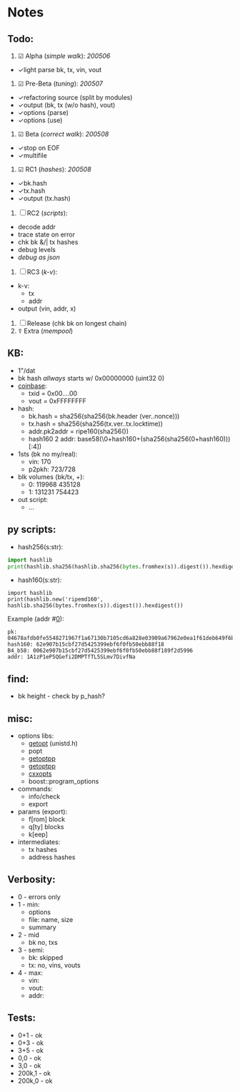 # Notes

## Todo:
1. &#9745; Alpha (_simple walk_): _200506_
  - &check;light parse bk, tx, vin, vout
1. &#9745; Pre-Beta (_tuning_): _200507_
  - &check;refactoring source (split by modules)
  - &check;output (bk, tx (w/o hash), vout)
  - &check;options (parse)
  - &check;options (use)
1. &#9745; Beta (_correct walk_): _200508_
  - &check;stop on EOF
  - &check;multifile
1. &#9745; RC1 (_hashes_): _200508_
  - &check;bk.hash
  - &check;tx.hash
  - &check;output (tx.hash)
1. &#9744; RC2 (_scripts_):
  - decode addr
  - trace state on error
  - chk bk &/| tx hashes
  - debug levels
  - _debug as json_
1. &#9744; RC3 (_k-v_):
  - k-v:
     - tx
     - addr
  - output (vin, addr, x)
1. &#9744; Release (chk bk on longest chain)
1. &#9766; Extra (_mempool_)

## KB:
- 1"/dat
- bk hash _allways_ starts w/ 0x00000000 (uint32 0)
- [coinbase](https://learnmeabitcoin.com/guide/coinbase-transaction):
  - txid = 0x00....00
  - vout = 0xFFFFFFFF
- hash:
  - bk.hash = sha256(sha256(bk.header (ver..nonce)))
  - tx.hash = sha256(sha256(tx.ver..tx.locktime))
  - addr.pk2addr = ripe160(sha256())
  - hash160 2 addr: base58(\0+hash160+(sha256(sha256(0+hash160)))[:4])
- 1sts (bk no my/real):
  - vin: 170
  - p2pkh: 723/728
- blk volumes (bk/tx, +):
  - 0: 119968	435128
  - 1: 131231	754423
- out script:
  - &hellip;

## py scripts:

- hash256(s:str):

```python
import hashlib
print(hashlib.sha256(hashlib.sha256(bytes.fromhex(s)).digest()).hexdigest())
```

- hash160(s:str):

```
import hashlib
print(hashlib.new('ripemd160', hashlib.sha256(bytes.fromhex(s)).digest()).hexdigest())
```
Example (addr #[0](https://www.blockchain.com/btc/block/000000000019d6689c085ae165831e934ff763ae46a2a6c172b3f1b60a8ce26f)):

```
pk: 04678afdb0fe5548271967f1a67130b7105cd6a828e03909a67962e0ea1f61deb649f6bc3f4cef38c4f35504e51ec112de5c384df7ba0b8d578a4c702b6bf11d5f
hash160: 62e907b15cbf27d5425399ebf6f0fb50ebb88f18
B4_b58: 0062e907b15cbf27d5425399ebf6f0fb50ebb88f189f2d5996
addr: 1A1zP1eP5QGefi2DMPTfTL5SLmv7DivfNa
```

## find:
- bk height - check by p_hash?

## misc:
- options libs:
  - [getopt](https://www.gnu.org/software/libc/manual/html_node/Using-Getopt.html) (unistd.h)
  - popt
  - [getoptpp](https://bitbucket.org/fudepan/getoptpp)
  - [getoptpp](https://github.com/cgloeckner/getoptpp)
  - [cxxopts](https://github.com/jarro2783/cxxopts)
  - boost::program_options
- commands:
  - info/check
  - export
- params (export):
  - f[rom] block
  - q[ty] blocks
  - k[eep]
- intermediates:
  - tx hashes
  - address hashes

## Verbosity:
- 0 - errors only
- 1 - min:
  - options
  - file: name, size
  - summary
- 2 - mid
  - bk no, txs
- 3 - semi:
  - bk: skipped
  - tx: no, vins, vouts
- 4 - max:
  - vin:
  - vout:
  - addr:

## Tests:
- 0+1 - ok
- 0+3 - ok
- 3+5 - ok
- 0,0 - ok
- 3,0 - ok
- 200k,1 - ok
- 200k,0 - ok